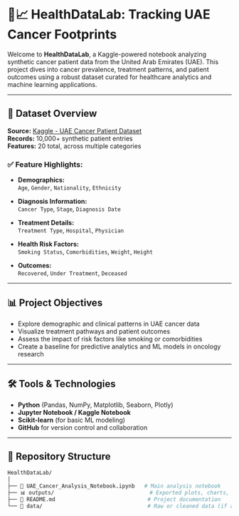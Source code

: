# 🔬📈 HealthDataLab: Tracking UAE Cancer Footprints 

Welcome to **HealthDataLab**, a Kaggle-powered notebook analyzing synthetic cancer patient data from the United Arab Emirates (UAE). This project dives into cancer prevalence, treatment patterns, and patient outcomes using a robust dataset curated for healthcare analytics and machine learning applications.

---

## 📂 Dataset Overview

**Source:** [Kaggle - UAE Cancer Patient Dataset](https://www.kaggle.com/)  
**Records:** 10,000+ synthetic patient entries  
**Features:** 20 total, across multiple categories

### ✅ Feature Highlights:
- **Demographics:**  
  `Age`, `Gender`, `Nationality`, `Ethnicity`

- **Diagnosis Information:**  
  `Cancer Type`, `Stage`, `Diagnosis Date`

- **Treatment Details:**  
  `Treatment Type`, `Hospital`, `Physician`

- **Health Risk Factors:**  
  `Smoking Status`, `Comorbidities`, `Weight`, `Height`

- **Outcomes:**  
  `Recovered`, `Under Treatment`, `Deceased`

---

## 📊 Project Objectives

- Explore demographic and clinical patterns in UAE cancer data
- Visualize treatment pathways and patient outcomes
- Assess the impact of risk factors like smoking or comorbidities
- Create a baseline for predictive analytics and ML models in oncology research

---

## 🛠️ Tools & Technologies

- **Python** (Pandas, NumPy, Matplotlib, Seaborn, Plotly)
- **Jupyter Notebook / Kaggle Notebook**
- **Scikit-learn** (for basic ML modeling)
- **GitHub** for version control and collaboration

---

## 📁 Repository Structure

```bash
HealthDataLab/
│
├── 📘 UAE_Cancer_Analysis_Notebook.ipynb   # Main analysis notebook
├── 📊 outputs/                              # Exported plots, charts, visuals
├── 📄 README.md                             # Project documentation
└── 📁 data/                                 # Raw or cleaned data (if applicable)
